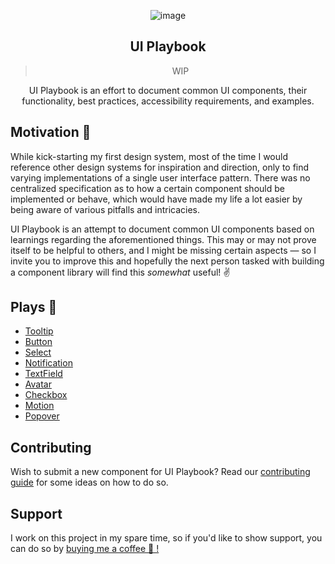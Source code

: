 <div align="center">

![image](/public/static/github.png)

## UI Playbook

> WIP

UI Playbook is an effort to document common UI components, their functionality, best practices, accessibility requirements, and examples.

</div>

## Motivation 🤔

While kick-starting my first design system, most of the time I would reference other design systems for inspiration and direction, only to find varying implementations of a single user interface pattern. There was no centralized specification as to how a certain component should be implemented or behave, which would have made my life a lot easier by being aware of various pitfalls and intricacies.

UI Playbook is an attempt to document common UI components based on learnings regarding the aforementioned things. This may or may not prove itself to be helpful to others, and I might be missing certain aspects — so I invite you to improve this and hopefully the next person tasked with building a component library will find this _somewhat_ useful! ✌️

## Plays 📖

- [Tooltip](https://uiplaybook.dev/play/tooltip)
- [Button](https://uiplaybook.dev/play/button)
- [Select](https://uiplaybook.dev/play/select)
- [Notification](https://uiplaybook.dev/play/notification)
- [TextField](https://uiplaybook.dev/play/textfield)
- [Avatar](https://uiplaybook.dev/play/avatar)
- [Checkbox](https://uiplaybook.dev/play/checkbox)
- [Motion](https://uiplaybook.dev/play/motion)
- [Popover](https://uiplaybook.dev/play/popover)

## Contributing 

Wish to submit a new component for UI Playbook? Read our [contributing guide](./CONTRIBUTING.md) for some ideas on how to do so.

## Support

I work on this project in my spare time, so if you'd like to show support, you can do so by [buying me a coffee 🖤 !](https://www.buymeacoffee.com/rauno)
